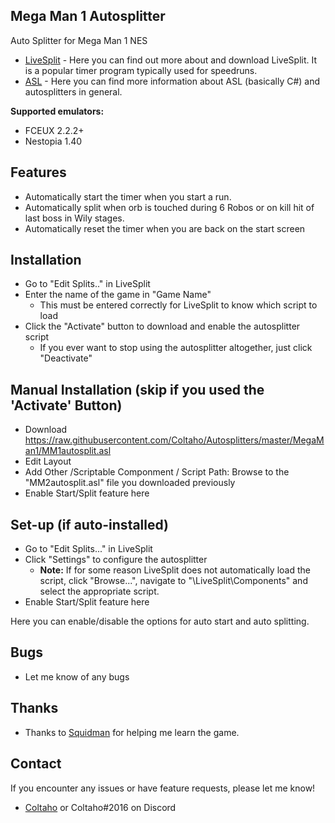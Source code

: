 ## Mega Man 1 Autosplitter
 
Auto Splitter for Mega Man 1 NES

- [LiveSplit](http://livesplit.github.io/) - Here you can find out more about and download LiveSplit. It is a popular timer program typically used for speedruns.
- [ASL](https://github.com/LiveSplit/LiveSplit/blob/master/Documentation/Auto-Splitters.md) - Here you can find more information about ASL (basically C#) and autosplitters in general.

**Supported emulators:**
 - FCEUX 2.2.2+
 - Nestopia 1.40
 
## Features

- Automatically start the timer when you start a run.
- Automatically split when orb is touched during 6 Robos or on kill hit of last boss in Wily stages.
- Automatically reset the timer when you are back on the start screen

## Installation 

- Go to "Edit Splits.." in LiveSplit
- Enter the name of the game in "Game Name"
  - This must be entered correctly for LiveSplit to know which script to load
- Click the "Activate" button to download and enable the autosplitter script
  - If you ever want to stop using the autosplitter altogether, just click "Deactivate"

## Manual Installation (skip if you used the 'Activate' Button)

- Download https://raw.githubusercontent.com/Coltaho/Autosplitters/master/MegaMan1/MM1autosplit.asl
- Edit Layout
- Add Other /Scriptable Componment / Script Path: Browse to the "MM2autosplit.asl" file you downloaded previously
- Enable Start/Split feature here
  
## Set-up (if auto-installed)

- Go to "Edit Splits..." in LiveSplit
- Click "Settings" to configure the autosplitter
  - **Note:** If for some reason LiveSplit does not automatically load the script, click "Browse...", navigate to "\LiveSplit\Components\" and select the appropriate script.
- Enable Start/Split feature here
  
Here you can enable/disable the options for auto start and auto splitting.

## Bugs

- Let me know of any bugs

## Thanks

- Thanks to [Squidman](http://twitch.tv/squidman) for helping me learn the game.

## Contact

If you encounter any issues or have feature requests, please let me know! 

- [Coltaho](http://twitch.tv/Coltaho) or Coltaho#2016 on Discord
